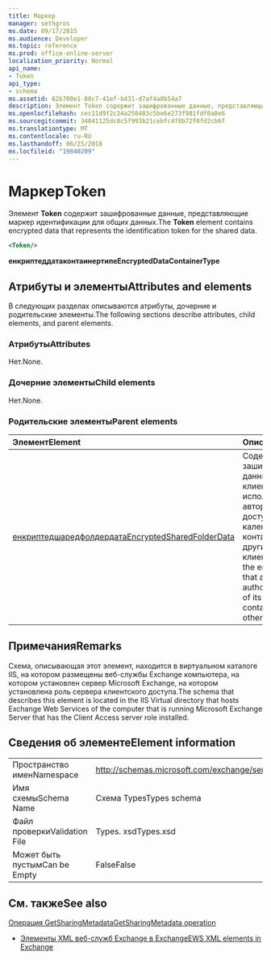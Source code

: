 ```yaml
---
title: Маркер
manager: sethgros
ms.date: 09/17/2015
ms.audience: Developer
ms.topic: reference
ms.prod: office-online-server
localization_priority: Normal
api_name:
- Token
api_type:
- schema
ms.assetid: 62b700e1-88c7-41ef-b431-d7af4a8b54a7
description: Элемент Token содержит зашифрованные данные, представляющие маркер идентификации для общих данных.
ms.openlocfilehash: cec11d9f2c24a250483c5be6e273f981fdf0a8e6
ms.sourcegitcommit: 34041125dc8c5f993b21cebfc4f8b72f0fd2cb6f
ms.translationtype: MT
ms.contentlocale: ru-RU
ms.lasthandoff: 06/25/2018
ms.locfileid: "19840209"
---
```

# <a name="token"></a><span data-ttu-id="91858-103">Маркер</span><span class="sxs-lookup"><span data-stu-id="91858-103">Token</span></span>

<span data-ttu-id="91858-104">Элемент **Token** содержит зашифрованные данные, представляющие маркер идентификации для общих данных.</span><span class="sxs-lookup"><span data-stu-id="91858-104">The **Token** element contains encrypted data that represents the identification token for the shared data.</span></span> 
  
```xml
<Token/>
```

 <span data-ttu-id="91858-105">**енкриптеддатаконтаинертипе**</span><span class="sxs-lookup"><span data-stu-id="91858-105">**EncryptedDataContainerType**</span></span>
## <a name="attributes-and-elements"></a><span data-ttu-id="91858-106">Атрибуты и элементы</span><span class="sxs-lookup"><span data-stu-id="91858-106">Attributes and elements</span></span>

<span data-ttu-id="91858-107">В следующих разделах описываются атрибуты, дочерние и родительские элементы.</span><span class="sxs-lookup"><span data-stu-id="91858-107">The following sections describe attributes, child elements, and parent elements.</span></span>
  
### <a name="attributes"></a><span data-ttu-id="91858-108">Атрибуты</span><span class="sxs-lookup"><span data-stu-id="91858-108">Attributes</span></span>

<span data-ttu-id="91858-109">Нет.</span><span class="sxs-lookup"><span data-stu-id="91858-109">None.</span></span>
  
### <a name="child-elements"></a><span data-ttu-id="91858-110">Дочерние элементы</span><span class="sxs-lookup"><span data-stu-id="91858-110">Child elements</span></span>

<span data-ttu-id="91858-111">Нет.</span><span class="sxs-lookup"><span data-stu-id="91858-111">None.</span></span>
  
### <a name="parent-elements"></a><span data-ttu-id="91858-112">Родительские элементы</span><span class="sxs-lookup"><span data-stu-id="91858-112">Parent elements</span></span>

|<span data-ttu-id="91858-113">**Элемент**</span><span class="sxs-lookup"><span data-stu-id="91858-113">**Element**</span></span>|<span data-ttu-id="91858-114">**Описание**</span><span class="sxs-lookup"><span data-stu-id="91858-114">**Description**</span></span>|
|:-----|:-----|
|[<span data-ttu-id="91858-115">енкриптедшаредфолдердата</span><span class="sxs-lookup"><span data-stu-id="91858-115">EncryptedSharedFolderData</span></span>](encryptedsharedfolderdata.md) <br/> |<span data-ttu-id="91858-116">Содержит зашифрованные данные, которые клиент может использовать для авторизации общего доступа к данным календаря или контактных данных с другими клиентами.</span><span class="sxs-lookup"><span data-stu-id="91858-116">Contains the encrypted data that a client can use to authorize the sharing of its calendar or contact data with other clients.</span></span>  <br/> |
   
## <a name="remarks"></a><span data-ttu-id="91858-117">Примечания</span><span class="sxs-lookup"><span data-stu-id="91858-117">Remarks</span></span>

<span data-ttu-id="91858-118">Схема, описывающая этот элемент, находится в виртуальном каталоге IIS, на котором размещены веб-службы Exchange компьютера, на котором установлен сервер Microsoft Exchange, на котором установлена роль сервера клиентского доступа.</span><span class="sxs-lookup"><span data-stu-id="91858-118">The schema that describes this element is located in the IIS Virtual directory that hosts Exchange Web Services of the computer that is running Microsoft Exchange Server that has the Client Access server role installed.</span></span>
  
## <a name="element-information"></a><span data-ttu-id="91858-119">Сведения об элементе</span><span class="sxs-lookup"><span data-stu-id="91858-119">Element information</span></span>

|||
|:-----|:-----|
|<span data-ttu-id="91858-120">Пространство имен</span><span class="sxs-lookup"><span data-stu-id="91858-120">Namespace</span></span>  <br/> |http://schemas.microsoft.com/exchange/services/2006/types  <br/> |
|<span data-ttu-id="91858-121">Имя схемы</span><span class="sxs-lookup"><span data-stu-id="91858-121">Schema Name</span></span>  <br/> |<span data-ttu-id="91858-122">Схема Types</span><span class="sxs-lookup"><span data-stu-id="91858-122">Types schema</span></span>  <br/> |
|<span data-ttu-id="91858-123">Файл проверки</span><span class="sxs-lookup"><span data-stu-id="91858-123">Validation File</span></span>  <br/> |<span data-ttu-id="91858-124">Types. xsd</span><span class="sxs-lookup"><span data-stu-id="91858-124">Types.xsd</span></span>  <br/> |
|<span data-ttu-id="91858-125">Может быть пустым</span><span class="sxs-lookup"><span data-stu-id="91858-125">Can be Empty</span></span>  <br/> |<span data-ttu-id="91858-126">False</span><span class="sxs-lookup"><span data-stu-id="91858-126">False</span></span>  <br/> |
   
## <a name="see-also"></a><span data-ttu-id="91858-127">См. также</span><span class="sxs-lookup"><span data-stu-id="91858-127">See also</span></span>



[<span data-ttu-id="91858-128">Операция GetSharingMetadata</span><span class="sxs-lookup"><span data-stu-id="91858-128">GetSharingMetadata operation</span></span>](getsharingmetadata-operation.md)


- [<span data-ttu-id="91858-129">Элементы XML веб-служб Exchange в Exchange</span><span class="sxs-lookup"><span data-stu-id="91858-129">EWS XML elements in Exchange</span></span>](ews-xml-elements-in-exchange.md)

